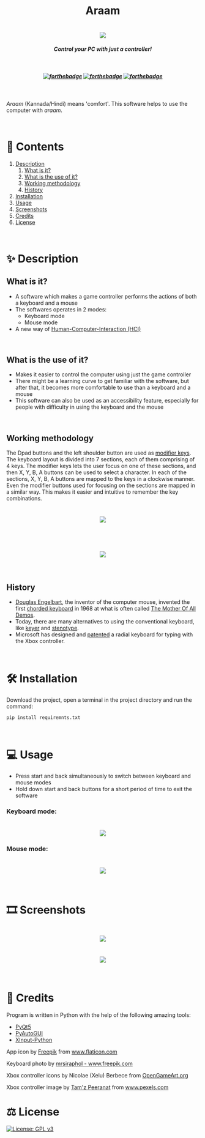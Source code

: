 <h1 align="center"><strong>Araam</strong>
</h1>
<h1 align="center"><img src="./assets/araam-icon-l.png"></h1>
<h5 align="center"><strong>Control your PC with just a controller!</strong>
</h5>

<h5 align="center">

<br>

[![forthebadge](https://forthebadge.com/images/badges/made-with-python.svg)](https://forthebadge.com)
[![forthebadge](https://forthebadge.com/images/badges/powered-by-qt.svg)](https://forthebadge.com)
[![forthebadge](https://forthebadge.com/images/badges/built-with-swag.svg)](https://forthebadge.com)

</h5>

<br>

_Araam_ (Kannada/Hindi) means 'comfort'. This software helps to use the computer with _araam_.

<br>

# :page_with_curl: Contents

1. [Description](#sparkles-description)
   1. [What is it?](#what-is-it)
   2. [What is the use of it?](#what-is-the-use-of-it)
   3. [Working methodology](#working-methodology)
   4. [History](#history)
2. [Installation](#%EF%B8%8F-installation)
3. [Usage](#-usage)
4. [Screenshots](#%EF%B8%8F-screenshots)
5. [Credits](#-credits)
6. [License](#%EF%B8%8F-license)

<br>

# :sparkles: Description

## What is it?

- A software which makes a game controller performs the actions of both a keyboard and a mouse
- The softwares operates in 2 modes:
  - Keyboard mode
  - Mouse mode
- A new way of [Human-Computer-Interaction (HCI)](https://www.interaction-design.org/literature/topics/human-computer-interaction)

<br>

## What is the use of it?

- Makes it easier to control the computer using just the game controller
- There might be a learning curve to get familiar with the software, but after that, it becomes more comfortable to use than a keyboard and a mouse
- This software can also be used as an accessibility feature, especially for people with difficulty in using the keyboard and the mouse

<br>

## Working methodology

The Dpad buttons and the left shoulder button are used as [modifier keys](https://en.wikipedia.org/wiki/Modifier_key).
The keyboard layout is divided into 7 sections, each of them comprising of 4 keys. The modifier keys lets the user focus on one of these sections, and then X, Y, B, A buttons can be used to select a character. In each of the sections, X, Y, B, A buttons are mapped to the keys in a clockwise manner. Even the modifier buttons used for focusing on the sections are mapped in a similar way. This makes it easier and intuitive to remember the key combinations.

<h1 align="center"><img src="./assets/keyboard-layout-modifier-keys.jpg"></h1>
<br>

<h1 align="center"><img src="./assets/keyboard-layout-philosophy.jpg"></h1>

<br>

## History

- [Douglas Engelbart](https://en.wikipedia.org/wiki/Douglas_Engelbart), the inventor of the computer mouse, invented the first [chorded keyboard](https://www.artofchording.com/layout/chorded-keyboard.html) in 1968 at what is often called [The Mother Of All Demos](https://en.wikipedia.org/wiki/The_Mother_of_All_Demos).
- Today, there are many alternatives to using the conventional keyboard, like [keyer](https://en.wikipedia.org/wiki/Keyer) and [stenotype](https://en.wikipedia.org/wiki/Stenotype).
  <br>
- Microsoft has designed and [patented](https://www.windowscentral.com/microsoft-has-patented-radial-keyboard-designed-xbox-joystick-typing) a radial keyboard for typing with the Xbox controller.

<br>

# 🛠️ Installation

Download the project, open a terminal in the project directory and run the command:

`pip install requiremnts.txt`

<br>

# 💻 Usage

- Press start and back simultaneously to switch between keyboard and mouse modes
- Hold down start and back buttons for a short period of time to exit the software

### Keyboard mode:

<h1 align="center"><img src="./assets/keyboard-layout-reference.jpg"></h1>

### Mouse mode:

<h1 align="center"><img src="./assets/mouse_mode_layout.jpg"></h1>

<br>

# 🎞️ Screenshots

<h1 align="center"><img src="./assets/araam-screenshot-1.png"></h1>

<h1 align="center"><img src="./assets/araam-screenshot-2.png"></h1>

<br>

# 🧾 Credits

Program is written in Python with the help of the following amazing tools:

- [PyQt5](https://riverbankcomputing.com/software/pyqt)
- [PyAutoGUI](https://pypi.org/project/PyAutoGUI/)
- [XInput-Python](https://pypi.org/project/XInput-Python/)



<div>App icon by <a href="https://www.freepik.com" title="Freepik">Freepik</a> from <a href="https://www.flaticon.com/" title="Flaticon">www.flaticon.com</a></div>

<p>Keyboard photo by <a href='https://www.freepik.com/photos/background'>mrsiraphol - www.freepik.com</a></p>

Xbox controller icons by Nicolae (Xelu) Berbece from [OpenGameArt.org](https://opengameart.org/content/free-keyboard-and-controllers-prompts-pack)

Xbox controller image by [Tam'z Peeranat](https://www.pexels.com/@tam-z-peeranat-110741) from www.pexels.com
<br>

# ⚖️ License

[![License: GPL v3](https://img.shields.io/badge/License-GPLv3-blue.svg)](https://www.gnu.org/licenses/gpl-3.0)

<br>
